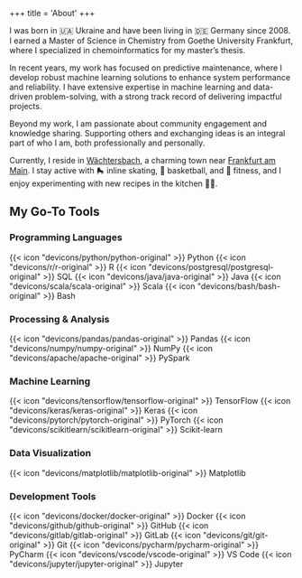 +++
title = 'About'
+++

I was born in :ukraine: Ukraine and have been living in :de: Germany since 2008.
I earned a Master of Science in Chemistry from Goethe University Frankfurt,
where I specialized in chemoinformatics for my master’s thesis.

In recent years, my work has focused on predictive maintenance, where I develop
robust machine learning solutions to enhance system performance and reliability.
I have extensive expertise in machine learning and data-driven problem-solving,
with a strong track record of delivering impactful projects.

Beyond my work, I am passionate about community engagement and knowledge
sharing. Supporting others and exchanging ideas is an integral part of who I am,
both professionally and personally.

Currently, I reside in
[Wächtersbach](https://maps.google.com/maps?q=Wächtersbach,Germany), a charming
town near [Frankfurt am Main](https://maps.google.com/maps?q=Fankfurt,Germany).
I stay active with :roller_skate: inline skating, :basketball: basketball, and
:muscle: fitness, and I enjoy experimenting with new recipes in the kitchen
:man_cook:.

## My Go-To Tools

### Programming Languages

{{< icon "devicons/python/python-original" >}} Python
{{< icon "devicons/r/r-original" >}} R
{{< icon "devicons/postgresql/postgresql-original" >}} SQL
{{< icon "devicons/java/java-original" >}} Java
{{< icon "devicons/scala/scala-original" >}} Scala
{{< icon "devicons/bash/bash-original" >}} Bash

### Processing & Analysis

{{< icon "devicons/pandas/pandas-original" >}} Pandas
{{< icon "devicons/numpy/numpy-original" >}} NumPy
{{< icon "devicons/apache/apache-original" >}} PySpark

### Machine Learning

{{< icon "devicons/tensorflow/tensorflow-original" >}} TensorFlow
{{< icon "devicons/keras/keras-original" >}} Keras
{{< icon "devicons/pytorch/pytorch-original" >}} PyTorch
{{< icon "devicons/scikitlearn/scikitlearn-original" >}} Scikit-learn

### Data Visualization

{{< icon "devicons/matplotlib/matplotlib-original" >}} Matplotlib

### Development Tools

{{< icon "devicons/docker/docker-original" >}} Docker
{{< icon "devicons/github/github-original" >}} GitHub
{{< icon "devicons/gitlab/gitlab-original" >}} GitLab
{{< icon "devicons/git/git-original" >}} Git
{{< icon "devicons/pycharm/pycharm-original" >}} PyCharm
{{< icon "devicons/vscode/vscode-original" >}} VS Code
{{< icon "devicons/jupyter/jupyter-original" >}} Jupyter
